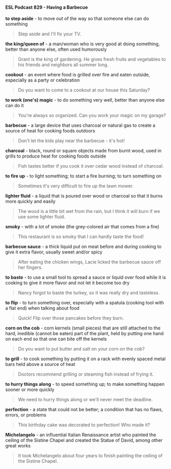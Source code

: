 #### ESL Podcast 829 - Having a Barbecue

**to step aside** - to move out of the way so that someone else can do something

> Step aside and I'll fix your TV.

**the king/queen of** - a man/woman who is very good at doing something, better
than anyone else, often used humorously

> Grant is the king of gardening. He gives fresh fruits and vegetables to his
friends and neighbors all summer long.

**cookout** - an event where food is grilled over fire and eaten outside, especially
as a party or celebration

> Do you want to come to a cookout at our house this Saturday?

**to work (one's) magic** - to do something very well, better than anyone else can
do it

> You're always so organized. Can you work your magic on my garage?

**barbecue** - a large device that uses charcoal or natural gas to create a source of
heat for cooking foods outdoors

> Don't let the kids play near the barbecue - it's hot!

**charcoal** - black, round or square objects made from burnt wood, used in grills
to produce heat for cooking foods outside

> Fish tastes better if you cook it over cedar wood instead of charcoal.

**to fire up** - to light something; to start a fire burning; to turn something on

> Sometimes it's very difficult to fire up the lawn mower.

**lighter fluid** - a liquid that is poured over wood or charcoal so that it burns more
quickly and easily

> The wood is a little bit wet from the rain, but I think it will burn if we use some
lighter fluid.

**smoky** - with a lot of smoke (the grey-colored air that comes from a fire)

> This restaurant is so smoky that I can hardly taste the food!

**barbecue sauce** - a thick liquid put on meat before and during cooking to give it
extra flavor, usually sweet and/or spicy

> After eating the chicken wings, Lacie licked the barbecue sauce off her fingers.

**to baste** - to use a small tool to spread a sauce or liquid over food while it is
cooking to give it more flavor and not let it become too dry

> Nancy forgot to baste the turkey, so it was really dry and tasteless.

**to flip** - to turn something over, especially with a spatula (cooking tool with a flat
end) when talking about food

> Quick! Flip over those pancakes before they burn.

**corn on the cob** - corn kernels (small pieces) that are still attached to the hard,
inedible (cannot be eaten) part of the plant, held by putting one hand on each
end so that one can bite off the kernels

> Do you want to put butter and salt on your corn on the cob?

**to grill** - to cook something by putting it on a rack with evenly spaced metal bars
held above a source of heat

> Doctors recommend grilling or steaming fish instead of frying it.

**to hurry things along** - to speed something up; to make something happen
sooner or more quickly

> We need to hurry things along or we'll never meet the deadline.

**perfection** - a state that could not be better; a condition that has no flaws,
errors, or problems

> This birthday cake was decorated to perfection! Who made it?

**Michelangelo** - an influential Italian Renaissance artist who painted the ceiling
of the Sistine Chapel and created the Statue of David, among other great works

> It took Michelangelo about four years to finish painting the ceiling of the Sistine
Chapel.

